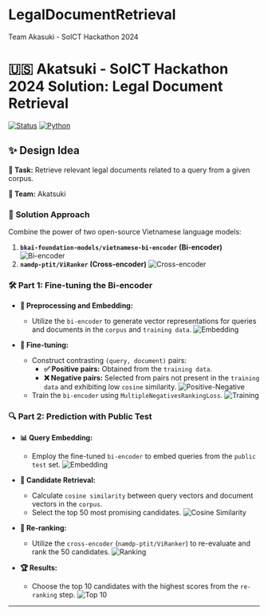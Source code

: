 # LegalDocumentRetrieval
Team Akasuki - SoICT Hackathon 2024 

# 🇺🇸 Akatsuki - SoICT Hackathon 2024 Solution: Legal Document Retrieval

[![Status](https://img.shields.io/badge/Status-In%20Progress-green)](https://shields.io/)
[![Python](https://img.shields.io/badge/Python-3.7+-blue.svg)](https://www.python.org/)

## ✨ **Design Idea**

**🎯 Task:** Retrieve relevant legal documents related to a query from a given corpus.

**🤝 Team:** Akatsuki

### 🚀 **Solution Approach**

Combine the power of two open-source Vietnamese language models:

1. **`bkai-foundation-models/vietnamese-bi-encoder` (Bi-encoder)**
    ![Bi-encoder](https://img.icons8.com/color/48/000000/transformer.png)
2. **`namdp-ptit/ViRanker` (Cross-encoder)**
    ![Cross-encoder](https://img.icons8.com/color/48/000000/data-configuration.png)

### 🛠️ **Part 1: Fine-tuning the Bi-encoder**

*   **📝 Preprocessing and Embedding:**
    *   Utilize the `bi-encoder` to generate vector representations for queries and documents in the `corpus` and `training data`.
    ![Embedding](https://img.icons8.com/color/48/000000/word-embedding.png)

*   **🎯 Fine-tuning:**
    *   Construct contrasting `(query, document)` pairs:
        *   **✅ Positive pairs:** Obtained from the `training data`.
        *   **❌ Negative pairs:** Selected from pairs not present in the `training data` and exhibiting low `cosine` similarity.
            ![Positive-Negative](https://img.icons8.com/color/48/000000/positive-dynamic.png)
    *   Train the `bi-encoder` using `MultipleNegativesRankingLoss`.
        ![Training](https://img.icons8.com/color/48/000000/training.png)

### 🔍 **Part 2: Prediction with Public Test**

*   **📊 Query Embedding:**
    *   Employ the fine-tuned `bi-encoder` to embed queries from the `public test` set.
        ![Embedding](https://img.icons8.com/color/48/000000/word-embedding.png)

*   **🧲 Candidate Retrieval:**
    *   Calculate `cosine similarity` between query vectors and document vectors in the `corpus`.
    *   Select the top 50 most promising candidates.
        ![Cosine Similarity](https://img.icons8.com/color/48/000000/similarity.png)

*   **🥇 Re-ranking:**
    *   Utilize the `cross-encoder` (`namdp-ptit/ViRanker`) to re-evaluate and rank the 50 candidates.
        ![Ranking](https://img.icons8.com/color/48/000000/rank.png)

*   **🏆 Results:**
    *   Choose the top 10 candidates with the highest scores from the `re-ranking` step.
        ![Top 10](https://img.icons8.com/color/48/000000/top-badge.png)

---
